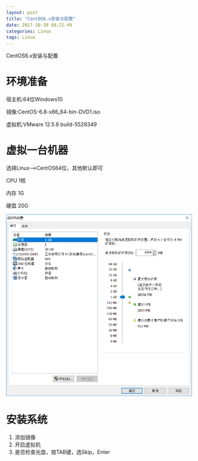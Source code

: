 ```yaml
---
layout: post
title: "CentOS6.x安装与配置"
date: 2017-10-30 08:21:49
categories: Linux
tags: Linux
---
```


CentOS6.x安装与配置

# 环境准备

宿主机:64位Windows10

镜像:CentOS-6.8-x86_64-bin-DVD1.iso

虚拟机:VMware 12.5.6 build-5528349



# 虚拟一台机器

选择Linux-->CentOS64位，其他默认即可

CPU 1核 

内存 1G

硬盘 20G

![](images/co6_01.png) 

 # 安装系统

1. 添加镜像
2. 开启虚拟机
3. 是否检查光盘，按TAB键，选Skip，Enter

